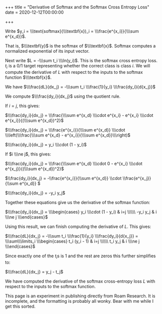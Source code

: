 +++
title = "Derivative of Softmax and the Softmax Cross Entropy Loss"
date = 2020-12-12T00:00:00

+++

Write $y_i = \\\text{softmax}(\\\textbf{x})_i = \\\frac{e^{x_i}}{\\\sum e^{x_d}}$.

That is, $\\\textbf{y}$ is the softmax of $\\\textbf{x}$. Softmax computes a normalized exponential of its input vector.

Next write $L = -\\\sum t_i \\\ln(y_i)$. This is the softmax cross entropy loss. $t_i$ is a 0/1 target representing whether the correct class is class $i$. We will compute the derivative of $L$ with respect to the inputs to the softmax function $\\\textbf{x}$.

We have $\\\frac{dL}{dx_j} = -\\\sum t_i \\\frac{1}{y_i} \\\frac{dy_i}{d{x_j}}$

We compute $\\\frac{dy_i}{dx_j}$ using the quotient rule.

If $i = j$, this gives:

$\\\frac{dy_i}{dx_j} = \\\frac{\\\sum e^{x_d} \\\cdot e^{x_i} - e^{x_i} \\\cdot e^{x_i}}{(\\\sum e^{x_d})^2}$

$\\\frac{dy_i}{dx_j} = \\\frac{e^{x_i}}{\\\sum e^{x_d}} \\\cdot \\\left(\\\frac{\\\sum e^{x_d} - e^{x_i}}{\\\sum e^{x_d}}\\\right)$

$\\\frac{dy_i}{dx_j} = y_i \\\cdot (1 - y_i)$

If $i \\\ne j$, this gives:

$\\\frac{dy_i}{dx_j} = \\\frac{\\\sum e^{x_d} \\\cdot 0 - e^{x_i} \\\cdot e^{x_j}}{(\\\sum e^{x_d})^2}$

$\\\frac{dy_i}{dx_j} = -\\\frac{e^{x_i}}{\\\sum e^{x_d}} \\\cdot \\\frac{e^{x_j}}{\\\sum e^{x_d}} $

$\\\frac{dy_i}{dx_j} = -y_i y_j$

Together these equations give us the derivative of the softmax function:

$\\\frac{dy_i}{dx_j} = \\\begin{cases} y_i \\\cdot (1 - y_i) & i=j \\\\\\ -y_i y_j & i \\\ne j \\\end{cases}$

Using this result, we can finish computing the derivative of $L$. This gives:

$\\\frac{dL}{dx_j} = -\\\sum t_i \\\frac{1}{y_i} \\\frac{dy_i}{d{x_j}} = \\\sum\\\limits_i \\\begin{cases} t_i (y_i - 1) & i=j \\\\\\ t_i y_j & i \\\ne j \\\end{cases}$

Since exactly one of the $t_i$s is 1 and the rest are zeros this further simplifies to:

$\\\frac{dL}{dx_j} = y_j - t_j$

We have computed the derivative of the softmax cross-entropy loss $L$ with respect to the inputs to the softmax function.

This page is an experiment in publishing directly from Roam Research. It is incomplete, and the formatting is probably all wonky. Bear with me while I get this sorted.
